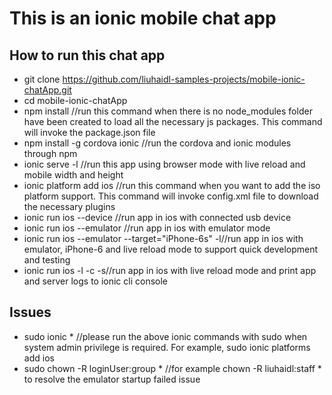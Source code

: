 # This is an ionic mobile chat app

## How to run this chat app
 - git clone https://github.com/liuhaidl-samples-projects/mobile-ionic-chatApp.git
 - cd mobile-ionic-chatApp 
 - npm install //run this command when there is no node_modules folder have been created to load all the necessary js packages. This command will invoke the package.json file
 - npm install -g cordova ionic //run the cordova and ionic modules through npm
 - ionic serve -l //run this app using browser mode with live reload and mobile width and height
 - ionic platform add ios //run this command when you want to add the iso platform support. This command will invoke config.xml file to download the necessary plugins
 - ionic run ios --device //run app in ios with connected usb device
 - ionic run ios --emulator //run app in ios with emulator mode
 - ionic run ios --emulator --target="iPhone-6s" -l//run app in ios with emulator, iPhone-6 and live reload mode to support quick development and testing
 - ionic run ios -l -c -s//run app in ios with live reload mode and print app and server logs to ionic cli console
 
## Issues
- sudo ionic * //please run the above ionic commands with sudo when system admin privilege is required. For example, sudo ionic platforms add ios
- sudo chown -R loginUser:group * //for example chown -R liuhaidl:staff * to resolve the emulator startup failed issue
